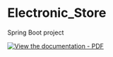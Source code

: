 # Electronic_Store
Spring Boot project

[![View the documentation - PDF](https://img.shields.io/badge/View%20the%20documentation%20-%20PDF)](https://github.com/im-aditya-rathi/Electronic_Store/blob/master/src/main/resources/documentation/project_documentation.pdf)
